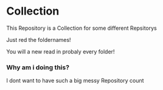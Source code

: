 # Collection

This Repository is a Collection for some different Repsitorys

Just red the foldernames!

You will a new read in probaly every folder!

<!--

### Add here?

- Slothbytes Scala
- open CMD on Hotkey
- Tech Tricks ofc
- Snippets

### Added:

- Tauri Template
- Godot Template
- Arduino-for-school

-->


### Why am i doing this?

I dont want to have such a big messy Repository count
